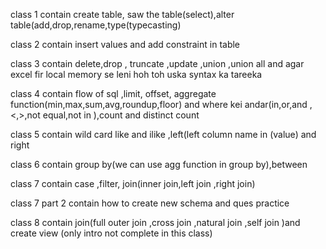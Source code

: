 class 1 contain create table, saw the table(select),alter table(add,drop,rename,type(typecasting)

class 2 contain insert values and add constraint in table

class 3 contain delete,drop , truncate ,update ,union ,union all and agar excel fir local memory se leni hoh toh uska syntax ka tareeka

class 4 contain flow of sql ,limit, offset, aggregate function(min,max,sum,avg,roundup,floor) and where kei andar(in,or,and ,<,>,not equal,not in ),count and distinct count

class 5 contain wild card like and ilike ,left(left column name in (value) and right

class 6 contain group by(we can use agg function in group by),between

class 7 contain case ,filter, join(inner join,left join ,right join)

class 7 part 2 contain how to create new schema and ques practice

class 8 contain join(full outer join ,cross join ,natural join ,self join )and create view (only intro not complete in this class) 
